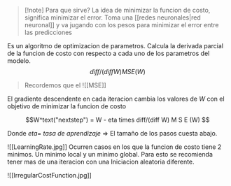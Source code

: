 >[!note] Para que sirve?
>La idea de minimizar la funcion de costo, significa minimizar el error. Toma una [[redes neuronales|red neuronal]] y va jugando con los pesos para minimizar el error entre las predicciones

Es un algoritmo de optimizacion de parametros. Calcula la derivada parcial de la funcion de costo con respecto a cada uno de los parametros del modelo. 
$$ diff/(diff W) M S E(W)  $$
> Recordemos que el ![[MSE]]

El gradiente descendente en cada iteracion cambia los valores de $W$ con el objetivo de minimizar la funcion de costo 

$$W^text("nextstep") = W - eta times diff/(diff W) M S E (W) $$

Donde $eta=$ *tasa de aprendizaje* => El tamaño de los pasos cuesta abajo. 

![[LearningRate.jpg]]
Ocurren casos en los que la funcion de costo tiene 2 minimos. Un minimo local y un minimo global. Para esto se recomienda tener mas de una iteracion con una Iniciacion aleatoria diferente.

![[IrregularCostFunction.jpg]]



